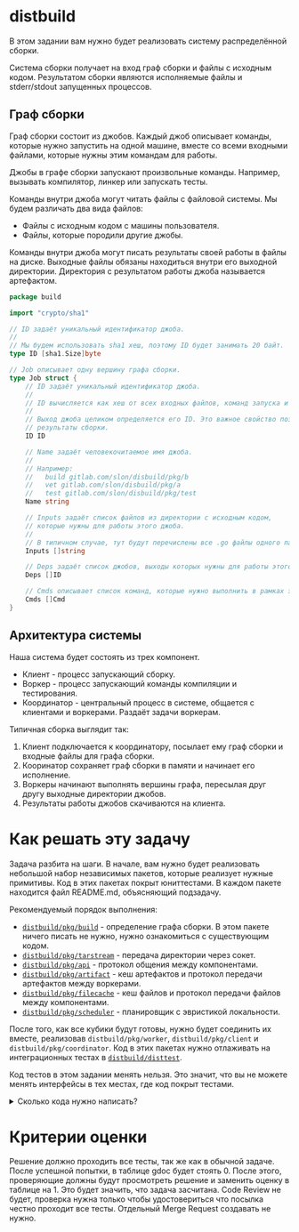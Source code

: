 # distbuild

В этом задании вам нужно будет реализовать систему распределённой сборки.

Система сборки получает на вход граф сборки и файлы с исходным кодом. Результатом сборки
являются исполняемые файлы и stderr/stdout запущенных процессов.

## Граф сборки

Граф сборки состоит из джобов. Каждый джоб описывает команды, которые нужно запустить на одной машине,
вместе со всеми входными файлами, которые нужны этим командам для работы.

Джобы в графе сборки запускают произвольные команды. Например, вызывать компилятор, линкер или 
запускать тесты.

Команды внутри джоба могут читать файлы с файловой системы. Мы будем различать два вида файлов:
 - Файлы с исходным кодом с машины пользователя.
 - Файлы, которые породили другие джобы.

Команды внутри джоба могут писать результаты своей работы в файлы на диске. Выходные файлы
обязаны находиться внутри его выходной директории. Директория с результатом работы джоба называется
артефактом.

```go
package build

import "crypto/sha1"

// ID задаёт уникальный идентификатор джоба.
//
// Мы будем использовать sha1 хеш, поэтому ID будет занимать 20 байт.
type ID [sha1.Size]byte

// Job описывает одну вершину графа сборки.
type Job struct {
	// ID задаёт уникальный идентификатор джоба.
	//
	// ID вычисляется как хеш от всех входных файлов, команд запуска и хешей зависимых джобов.
	//
	// Выход джоба целиком определяется его ID. Это важное свойство позволяет кешировать
	// результаты сборки.
	ID ID

	// Name задаёт человекочитаемое имя джоба.
	//
	// Например:
	//   build gitlab.com/slon/disbuild/pkg/b
	//   vet gitlab.com/slon/disbuild/pkg/a
	//   test gitlab.com/slon/disbuild/pkg/test
	Name string

	// Inputs задаёт список файлов из директории с исходным кодом,
	// которые нужны для работы этого джоба.
	//
	// В типичном случае, тут будут перечислены все .go файлы одного пакета.
	Inputs []string

	// Deps задаёт список джобов, выходы которых нужны для работы этого джоба.
	Deps []ID

	// Cmds описывает список команд, которые нужно выполнить в рамках этого джоба.
	Cmds []Cmd
}
```

## Архитектура системы

Наша система будет состоять из трех компонент.
 * Клиент - процесс запускающий сборку.
 * Воркер - процесс запускающий команды компиляции и тестирования.
 * Координатор - центральный процесс в системе, общается с клиентами и воркерами. Раздаёт задачи
   воркерам.

Типичная сборка выглядит так:
1. Клиент подключается к координатору, посылает ему граф сборки и входные файлы для графа сборки.
2. Кооринатор сохраняет граф сборки в памяти и начинает его исполнение.
3. Воркеры начинают выполнять вершины графа, пересылая друг другу выходные директории джобов.
4. Результаты работы джобов скачиваются на клиента.

# Как решать эту задачу

Задача разбита на шаги. В начале, вам нужно будет реализовать небольшой набор независимых пакетов,
которые реализует нужные примитивы. Код в этих пакетах покрыт юниттестами. В каждом пакете находится
файл README.md, объясняющий подзадачу.

Рекомендуемый порядок выполнения:

- [`distbuild/pkg/build`](./distbuild/pkg/build) - определение графа сборки. В этом пакете ничего писать не нужно,
  нужно ознакомиться с существующим кодом.
- [`distbuild/pkg/tarstream`](./distbuild/pkg/tarstream) - передача директории через сокет.
- [`distbuild/pkg/api`](./distbuild/pkg/api) - протокол общения между компонентами.
- [`distbuild/pkg/artifact`](./distbuild/pkg/artifact) - кеш артефактов и протокол передачи артефактов между воркерами.
- [`distbuild/pkg/filecache`](./distbuild/pkg/filecache) - кеш файлов и протокол передачи файлов между компонентами.
- [`distbuild/pkg/scheduler`](./distbuild/pkg/filecache) - планировщик с эвристикой локальности.

После того, как все кубики будут готовы, нужно будет соединить их вместе, реализовав `distbuild/pkg/worker`,
`distbuild/pkg/client` и `distbuild/pkg/coordinator`. Код в этих пакетах нужно отлаживать на
интеграционных тестах в [`distbuild/disttest`](./distbuild/disttest).

Код тестов в этом задании менять нельзя. Это значит, что вы не можете менять интерфейсы в тех местах, где
код покрыт тестами.

<details>
  <summary markdown="span">Сколько кода нужно написать?</summary>
  
  ```
prime@bee ~/C/shad-go> find distbuild -iname '*.go' | grep -v test | grep -v mock | grep -v pkg/build | xargs wc -l
   23 distbuild/pkg/worker/state.go
  111 distbuild/pkg/worker/worker.go
   45 distbuild/pkg/worker/download.go
  281 distbuild/pkg/worker/job.go
   69 distbuild/pkg/api/heartbeat.go
  121 distbuild/pkg/api/build_client.go
   53 distbuild/pkg/api/build.go
   60 distbuild/pkg/api/heartbeat_handler.go
  142 distbuild/pkg/api/build_handler.go
   56 distbuild/pkg/api/heartbeat_client.go
  288 distbuild/pkg/scheduler/scheduler.go
  119 distbuild/pkg/dist/build.go
  120 distbuild/pkg/dist/coordinator.go
   98 distbuild/pkg/tarstream/stream.go
   42 distbuild/pkg/artifact/client.go
  191 distbuild/pkg/artifact/cache.go
   54 distbuild/pkg/artifact/handler.go
  124 distbuild/pkg/client/build.go
   83 distbuild/pkg/filecache/client.go
   99 distbuild/pkg/filecache/handler.go
  111 distbuild/pkg/filecache/filecache.go
 2290 total
  ```
</details>

# Критерии оценки

Решение должно проходить все тесты, так же как в обычной задаче. После успешной попытки, в таблице gdoc
будет стоять 0. После этого, проверяющие должны будут просмотреть решение и заменить оценку в таблице на 1.
Это будет значить, что задача засчитана. Code Review не будет, проверка нужна только чтобы удостовериться что
посылка честно проходит все тесты. Отдельный Merge Request создавать не нужно.
